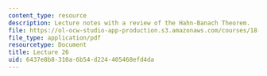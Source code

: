 ```yaml
---
content_type: resource
description: Lecture notes with a review of the Hahn-Banach Theorem.
file: https://ol-ocw-studio-app-production.s3.amazonaws.com/courses/18-102-introduction-to-functional-analysis-spring-2009/6437e8b8310a6b54d224405468efd4da_MIT18_102s09_lec26.pdf
file_type: application/pdf
resourcetype: Document
title: Lecture 26
uid: 6437e8b8-310a-6b54-d224-405468efd4da
---
```

